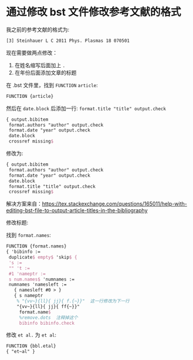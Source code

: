 # 通过修改 bst 文件修改参考文献的格式

我之前的参考文献的格式为:

```bash
[3] Steinhauer L C 2011 Phys. Plasmas 18 070501
```

现在需要做两点修改：

1. 在姓名缩写后面加上 `.`
2. 在年份后面添加文章的标题



在 .bst 文件里，找到 `FUNCTION` `article`:

```latex
FUNCTION {article}
```

然后在 `date.block` 后添加一行: `format.title "title" output.check`

```latex
{ output.bibitem
 format.authors "author" output.check
 format.date "year" output.check
 date.block
 crossref missing$
```

修改为:

```latex
{ output.bibitem
 format.authors "author" output.check
 format.date "year" output.check
 date.block
 format.title "title" output.check
 crossref missing$
```

解决方案来自：https://tex.stackexchange.com/questions/165011/help-with-editing-bst-file-to-output-article-titles-in-the-bibliography







修改标题:

找到 `format.names`:

```latex
FUNCTION {format.names}
{ 'bibinfo :=
 duplicate$ empty$ 'skip$ {
 's :=
 "" 't :=
 #1 'nameptr :=
 s num.names$ 'numnames :=
 numnames 'namesleft :=
   { namesleft #0 > }
   { s nameptr
    % "{vv~}{ll}{ jj}{ f.{~}}"  这一行修改为下一行
    "{vv~}{ll}{ jj}{ ff{~}}"
     format.name$
     %remove.dots  注释掉这个
     bibinfo bibinfo.check
```





修改 `et al.` 为 `et al`:

```latex
FUNCTION {bbl.etal}
{ "et~al" }
```



